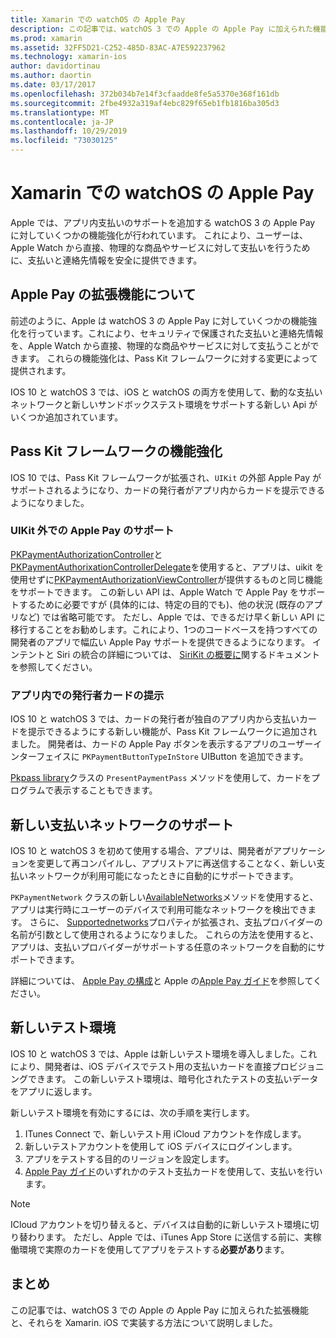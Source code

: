 ```yaml
---
title: Xamarin での watchOS の Apple Pay
description: この記事では、watchOS 3 での Apple の Apple Pay に加えられた機能強化と、Xamarin での Apple Watch の実装方法について説明します。
ms.prod: xamarin
ms.assetid: 32FF5D21-C252-485D-83AC-A7E592237962
ms.technology: xamarin-ios
author: davidortinau
ms.author: daortin
ms.date: 03/17/2017
ms.openlocfilehash: 372b034b7e14f3cfaadde8fe5a5370e368f161db
ms.sourcegitcommit: 2fbe4932a319af4ebc829f65eb1fb1816ba305d3
ms.translationtype: MT
ms.contentlocale: ja-JP
ms.lasthandoff: 10/29/2019
ms.locfileid: "73030125"
---
```

# <a name="apple-pay-on-watchos-in-xamarin"></a>Xamarin での watchOS の Apple Pay

Apple では、アプリ内支払いのサポートを追加する watchOS 3 の Apple Pay に対していくつかの機能強化が行われています。 これにより、ユーザーは、Apple Watch から直接、物理的な商品やサービスに対して支払いを行うために、支払いと連絡先情報を安全に提供できます。

## <a name="about-apple-pay-enhancements"></a>Apple Pay の拡張機能について

前述のように、Apple は watchOS 3 の Apple Pay に対していくつかの機能強化を行っています。これにより、セキュリティで保護された支払いと連絡先情報を、Apple Watch から直接、物理的な商品やサービスに対して支払うことができます。 これらの機能強化は、Pass Kit フレームワークに対する変更によって提供されます。

IOS 10 と watchOS 3 では、iOS と watchOS の両方を使用して、動的な支払いネットワークと新しいサンドボックステスト環境をサポートする新しい Api がいくつか追加されています。

## <a name="passkit-framework-enhancements"></a>Pass Kit フレームワークの機能強化

IOS 10 では、Pass Kit フレームワークが拡張され、`UIKit` の外部 Apple Pay がサポートされるようになり、カードの発行者がアプリ内からカードを提示できるようになりました。 

### <a name="supporting-apple-pay-outside-of-uikit"></a>UIKit 外での Apple Pay のサポート

[PKPaymentAuthorizationController](https://developer.apple.com/reference/passkit/pkpaymentauthorizationcontroller)と[PKPaymentAuthorixationControllerDelegate](https://developer.apple.com/reference/passkit/pkpaymentauthorizationcontrollerdelegate)を使用すると、アプリは、uikit を使用せずに[PKPaymentAuthorizationViewController](https://developer.apple.com/reference/passkit/pkpaymentauthorizationviewcontroller)が提供するものと同じ機能をサポートできます。 この新しい API は、Apple Watch で Apple Pay をサポートするために必要ですが (具体的には、特定の目的でも)、他の状況 (既存のアプリなど) では省略可能です。 ただし、Apple では、できるだけ早く新しい API に移行することをお勧めします。これにより、1つのコードベースを持つすべての開発者のアプリで幅広い Apple Pay サポートを提供できるようになります。 インテントと Siri の統合の詳細については、 [SiriKit の概要に](~/ios/platform/sirikit/index.md)関するドキュメントを参照してください。

### <a name="presenting-issuer-cards-from-within-apps"></a>アプリ内での発行者カードの提示

IOS 10 と watchOS 3 では、カードの発行者が独自のアプリ内から支払いカードを提示できるようにする新しい機能が、Pass Kit フレームワークに追加されました。 開発者は、カードの Apple Pay ボタンを表示するアプリのユーザーインターフェイスに `PKPaymentButtonTypeInStore` UIButton を追加できます。

[Pkpass library](https://developer.apple.com/reference/passkit/pkpasslibrary)クラスの `PresentPaymentPass` メソッドを使用して、カードをプログラムで表示することもできます。

## <a name="new-payment-network-support"></a>新しい支払いネットワークのサポート

IOS 10 と watchOS 3 を初めて使用する場合、アプリは、開発者がアプリケーションを変更して再コンパイルし、アプリストアに再送信することなく、新しい支払いネットワークが利用可能になったときに自動的にサポートできます。

`PKPaymentNetwork` クラスの新しい[AvailableNetworks](https://developer.apple.com/reference/passkit/pkpaymentrequest/1833288-availablenetworks)メソッドを使用すると、アプリは実行時にユーザーのデバイスで利用可能なネットワークを検出できます。 さらに、 [Supportednetworks](https://developer.apple.com/reference/passkit/pkpaymentrequest/1619329-supportednetworks)プロパティが拡張され、支払プロバイダーの名前が引数として使用されるようになりました。 これらの方法を使用すると、アプリは、支払いプロバイダーがサポートする任意のネットワークを自動的にサポートできます。

詳細については、 [Apple Pay の構成](~/ios/platform/apple-pay.md)と Apple の[Apple Pay ガイド](https://developer.apple.com/apple-pay/)を参照してください。

## <a name="new-testing-environment"></a>新しいテスト環境

IOS 10 と watchOS 3 では、Apple は新しいテスト環境を導入しました。これにより、開発者は、iOS デバイスでテスト用の支払いカードを直接プロビジョニングできます。 この新しいテスト環境は、暗号化されたテストの支払いデータをアプリに返します。

新しいテスト環境を有効にするには、次の手順を実行します。

1. ITunes Connect で、新しいテスト用 iCloud アカウントを作成します。
2. 新しいテストアカウントを使用して iOS デバイスにログインします。
3. アプリをテストする目的のリージョンを設定します。
4. [Apple Pay ガイド](https://developer.apple.com/apple-pay/)のいずれかのテスト支払カードを使用して、支払いを行います。

> [!NOTE]
> ICloud アカウントを切り替えると、デバイスは自動的に新しいテスト環境に切り替わります。 ただし、Apple では、iTunes App Store に送信する前に、実稼働環境で実際のカードを使用してアプリをテストする**必要があり**ます。

## <a name="summary"></a>まとめ

この記事では、watchOS 3 での Apple の Apple Pay に加えられた拡張機能と、それらを Xamarin. iOS で実装する方法について説明しました。
